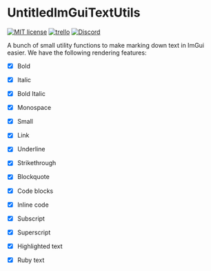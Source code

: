 # UntitledImGuiTextUtils
[![MIT license](https://img.shields.io/badge/License-MIT-blue.svg)](https://lbesson.mit-license.org/)
[![trello](https://img.shields.io/badge/Trello-UDE-blue])](https://trello.com/b/HmfuRY2K/untitleddesktop)
[![Discord](https://img.shields.io/discord/717037253292982315.svg?label=&logo=discord&logoColor=ffffff&color=7389D8&labelColor=6A7EC2)](https://discord.gg/4wgH8ZE)

A bunch of small utility functions to make marking down text in ImGui easier. We have the following rendering features:
- [x] Bold
- [x] Italic
- [x] Bold Italic
- [x] Monospace
- [x] Small
- [x] Link
- [x] Underline
- [x] Strikethrough
- [x] Blockquote
- [x] Code blocks
- [x] Inline code
- [x] Subscript
- [x] Superscript
- [x] Highlighted text
- [x] Ruby text

